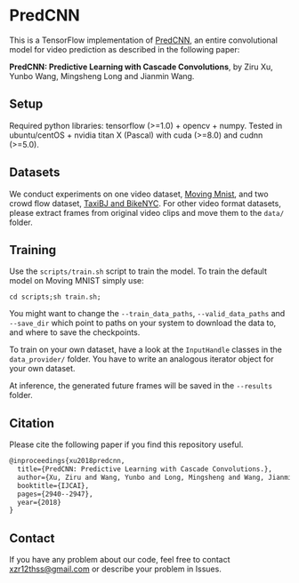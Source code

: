 # PredCNN
This is a TensorFlow implementation of [PredCNN](https://www.ijcai.org/proceedings/2018/0408.pdf), an entire convolutional model for video prediction as described in the following paper: 

**PredCNN: Predictive Learning with Cascade Convolutions**, by Ziru Xu, Yunbo Wang, Mingsheng Long and Jianmin Wang.

## Setup
Required python libraries: tensorflow (>=1.0) + opencv + numpy.
Tested in ubuntu/centOS + nvidia titan X (Pascal) with cuda (>=8.0) and cudnn (>=5.0).

## Datasets
We conduct experiments on one video dataset, [Moving Mnist](https://github.com/xzr12/PredCNN/tree/master/data/moving-mnist-example), and two crowd flow dataset, [TaxiBJ and BikeNYC](https://github.com/lucktroy/DeepST/tree/master/data).
For other video format datasets, please extract frames from original video clips and move them to the `data/` folder.

## Training
Use the `scripts/train.sh` script to train the model. To train the default model on Moving MNIST simply use:
```shell
cd scripts;sh train.sh;
```
You might want to change the `--train_data_paths`, `--valid_data_paths` and `--save_dir` which point to paths on your system to download the data to, and where to save the checkpoints.

To train on your own dataset, have a look at the `InputHandle` classes in the `data_provider/` folder. You have to write an analogous iterator object for your own dataset. 

At inference, the generated future frames will be saved in the `--results` folder.

## Citation
Please cite the following paper if you find this repository useful.
```latex
@inproceedings{xu2018predcnn,
  title={PredCNN: Predictive Learning with Cascade Convolutions.},
  author={Xu, Ziru and Wang, Yunbo and Long, Mingsheng and Wang, Jianmin},
  booktitle={IJCAI},
  pages={2940--2947},
  year={2018}
}
```

## Contact

If you have any problem about our code, feel free to contact xzr12thss@gmail.com or describe your problem in Issues.

